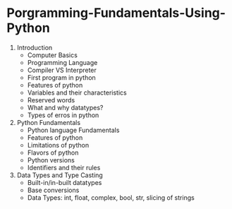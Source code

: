# Porgramming-Fundamentals-Using-Python

1. Introduction
   - Computer Basics
   - Programming Language
   - Compiler VS Interpreter
   - First program in python
   - Features of python
   - Variables and their characteristics
   - Reserved words
   - What and why datatypes?
   - Types of erros in python
2. Python Fundamentals
   - Python language Fundamentals
   - Features of python
   - Limitations of python
   - Flavors of python
   - Python versions
   -  Identifiers and their rules
3. Data Types and Type Casting
   - Built-in/in-built datatypes
   - Base conversions
   - Data Types: int, float, complex, bool, str, slicing of strings
